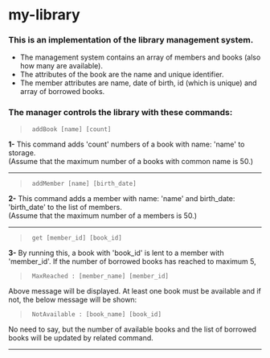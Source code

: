 # my-library
### This is an implementation of the library management system.
<ul>
  <li>The management system contains an array of members and books (also how many are available).</li>
  <li>The attributes of the book are the name and unique identifier.</li>
  <li>The member attributes are name, date of birth, id (which is unique) and array of borrowed books.</li>
</ul>
<h3>The manager controls the library with these commands:</h3>


>      addBook [name] [count]
<b>1-</b> This command adds 'count' numbers of a book with name: 'name' to storage.<br>
(Assume that the maximum number of a books with common name is 50.)<br>

--------------------------------------------------------------------------------------------------------------------------

>      addMember [name] [birth_date]
<b>2-</b> This command adds a member with name: 'name' and birth_date: 'birth_date' to the list of members.<br>
(Assume that the maximum number of a members is 50.)<br>

--------------------------------------------------------------------------------------------------------------------------

>      get [member_id] [book_id]
<b>3-</b> By running this, a book with 'book_id' is lent to a member with 'member_id'. If the number of borrowed books has reached to maximum 5,

>      MaxReached : [member_name] [member_id]
Above message will be displayed. At least one book must be available and if not, the below message will be shown: 

>      NotAvailable : [book_name] [book_id]
No need to say, but the number of available books and the list of borrowed books will be updated by related command.

--------------------------------------------------------------------------------------------------------------------------
